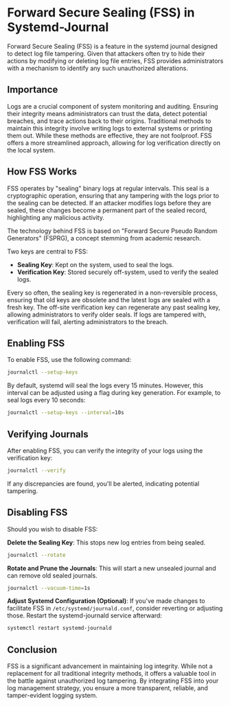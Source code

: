 # Forward Secure Sealing (FSS) in Systemd-Journal

Forward Secure Sealing (FSS) is a feature in the systemd journal designed to detect log file tampering.
Given that attackers often try to hide their actions by modifying or deleting log file entries,
FSS provides administrators with a mechanism to identify any such unauthorized alterations.

## Importance
Logs are a crucial component of system monitoring and auditing. Ensuring their integrity means administrators can trust
the data, detect potential breaches, and trace actions back to their origins. Traditional methods to maintain this
integrity involve writing logs to external systems or printing them out. While these methods are effective, they are
not foolproof. FSS offers a more streamlined approach, allowing for log verification directly on the local system.

## How FSS Works
FSS operates by "sealing" binary logs at regular intervals. This seal is a cryptographic operation, ensuring that any
tampering with the logs prior to the sealing can be detected. If an attacker modifies logs before they are sealed,
these changes become a permanent part of the sealed record, highlighting any malicious activity.

The technology behind FSS is based on "Forward Secure Pseudo Random Generators" (FSPRG), a concept stemming from
academic research.

Two keys are central to FSS:

- **Sealing Key**: Kept on the system, used to seal the logs.
- **Verification Key**: Stored securely off-system, used to verify the sealed logs.

Every so often, the sealing key is regenerated in a non-reversible process, ensuring that old keys are obsolete and the
latest logs are sealed with a fresh key. The off-site verification key can regenerate any past sealing key, allowing
administrators to verify older seals. If logs are tampered with, verification will fail, alerting administrators to the
breach.

## Enabling FSS
To enable FSS, use the following command:

```bash
journalctl --setup-keys
```

By default, systemd will seal the logs every 15 minutes. However, this interval can be adjusted using a flag during key
generation. For example, to seal logs every 10 seconds:

```bash
journalctl --setup-keys --interval=10s
```

## Verifying Journals
After enabling FSS, you can verify the integrity of your logs using the verification key:

```bash
journalctl --verify
```

If any discrepancies are found, you'll be alerted, indicating potential tampering.

## Disabling FSS
Should you wish to disable FSS:

**Delete the Sealing Key**: This stops new log entries from being sealed.

```bash
journalctl --rotate
```

**Rotate and Prune the Journals**: This will start a new unsealed journal and can remove old sealed journals.

```bash
journalctl --vacuum-time=1s
```


**Adjust Systemd Configuration (Optional)**: If you've made changes to facilitate FSS in `/etc/systemd/journald.conf`,
consider reverting or adjusting those. Restart the systemd-journald service afterward:

```bash
systemctl restart systemd-journald
```

## Conclusion
FSS is a significant advancement in maintaining log integrity. While not a replacement for all traditional integrity
methods, it offers a valuable tool in the battle against unauthorized log tampering. By integrating FSS into your log
management strategy, you ensure a more transparent, reliable, and tamper-evident logging system.
